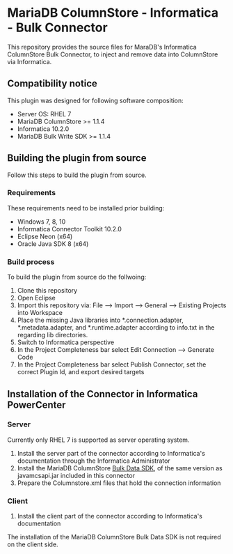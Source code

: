 # MariaDB ColumnStore - Informatica - Bulk Connector
This repository provides the source files for MaraDB's Informatica ColumnStore Bulk Connector, to inject and remove data into ColumnStore via Informatica.

## Compatibility notice
This plugin was designed for following software composition:
* Server OS: RHEL 7
* MariaDB ColumnStore >= 1.1.4 
* Informatica 10.2.0
* MariaDB Bulk Write SDK >= 1.1.4

## Building the plugin from source
Follow this steps to build the plugin from source.

### Requirements
These requirements need to be installed prior building:
* Windows 7, 8, 10
* Informatica Connector Toolkit 10.2.0
* Eclipse Neon (x64)
* Oracle Java SDK 8 (x64)

### Build process
To build the plugin from source do the follwoing:
1. Clone this repository
2. Open Eclipse
3. Import this repository via: File --> Import --> General --> Existing Projects into Workspace
4. Place the missing Java libraries into *.connection.adapter, *.metadata.adapter, and *.runtime.adapter according to info.txt in the regarding lib directories.
5. Switch to Informatica perspective
6. In the Project Completeness bar select Edit Connection --> Generate Code
7. In the Project Completeness bar select Publish Connector, set the correct Plugin Id, and export desired targets

## Installation of the Connector in Informatica PowerCenter

### Server
Currently only RHEL 7 is supported as server operating system.

1. Install the server part of the connector according to Informatica's documentation through the Informatica Administrator
2. Install the MariaDB ColumnStore [Bulk Data SDK](https://mariadb.com/downloads/mariadb-ax/data-adapters), of the same version as javamcsapi.jar included in this connector
3. Prepare the Columnstore.xml files that hold the connection information

### Client
1. Install the client part of the connector according to Informatica's documentation

The installation of the MariaDB ColumnStore Bulk Data SDK is not required on the client side.